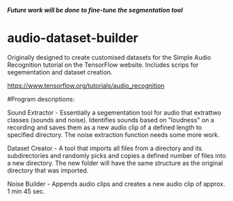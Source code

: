 ***Future work will be done to fine-tune the segmentation tool***

# audio-dataset-builder
Originally designed to create customised datasets for the Simple Audio Recognition tutorial on the TensorFlow website. Includes scrips for segementation and dataset creation. 

https://www.tensorflow.org/tutorials/audio_recognition

#Program descriptions:

Sound Extractor - Essentially a segementation tool for audio that extrattwo classes (sounds and noise). Identifies sounds based on "loudness" on a recording and saves them as a new audio clip of a defined length to specified directory. The noise extraction function needs some more work. 

Dataset Creator - A tool that imports all files from a directory and its subdirectories and randomly picks and copies a defined number of files into a new directory. The new folder will have the same structure as the original directory that was imported.

Noise Builder - Appends audio clips and creates a new audio clip of approx. 1 min 45 sec. 
